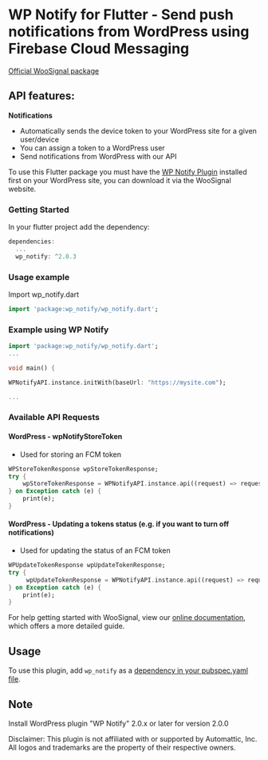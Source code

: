 # WP Notify for Flutter - Send push notifications from WordPress using Firebase Cloud Messaging

[Official WooSignal package](https://woosignal.com)

## API features:

**Notifications**

* Automatically sends the device token to your WordPress site for a given user/device
* You can assign a token to a WordPress user
* Send notifications from WordPress with our API

To use this Flutter package you must have the [WP Notify Plugin](https://woosignal.com/plugins/wordpress/wp-notify) installed first on your WordPress site, you can download it via the WooSignal website.

### Getting Started #
In your flutter project add the dependency:

``` dart
dependencies:
  ...
  wp_notify: ^2.0.3
```

### Usage example #
Import wp_notify.dart
``` dart
import 'package:wp_notify/wp_notify.dart';
```

### Example using WP Notify

``` dart
import 'package:wp_notify/wp_notify.dart';
...

void main() {

WPNotifyAPI.instance.initWith(baseUrl: "https://mysite.com");

...
```


### Available API Requests

#### WordPress - wpNotifyStoreToken
- Used for storing an FCM token
``` dart
WPStoreTokenResponse wpStoreTokenResponse;
try {
    wpStoreTokenResponse = WPNotifyAPI.instance.api((request) => request.wpNotifyStoreToken(token: token, userId: usersId));
} on Exception catch (e) {
    print(e);
}
```

#### WordPress - Updating a tokens status (e.g. if you want to turn off notifications)
- Used for updating the status of an FCM token
``` dart
WPUpdateTokenResponse wpUpdateTokenResponse;
try {
     wpUpdateTokenResponse = WPNotifyAPI.instance.api((request) => request.wpNotifyUpdateToken(token: token, status: true));
} on Exception catch (e) {
    print(e);
}
```


For help getting started with WooSignal, view our
[online documentation](https://woosignal.com/docs/flutter/wp-notify), which offers a more detailed guide.

## Usage
To use this plugin, add `wp_notify` as a [dependency in your pubspec.yaml file](https://flutter.io/platform-plugins).

## Note
Install WordPress plugin "WP Notify" 2.0.x or later for version 2.0.0

Disclaimer: This plugin is not affiliated with or supported by Automattic, Inc. All logos and trademarks are the property of their respective owners.

